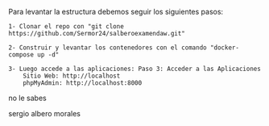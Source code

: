 Para levantar la estructura debemos seguir los siguientes pasos:

    1- Clonar el repo con "git clone https://github.com/Sermor24/salberoexamendaw.git"

    2- Construir y levantar los contenedores con el comando "docker-compose up -d"

    3- Luego accede a las aplicaciones: Paso 3: Acceder a las Aplicaciones
        Sitio Web: http://localhost
        phpMyAdmin: http://localhost:8000

no le sabes
        
sergio albero morales

